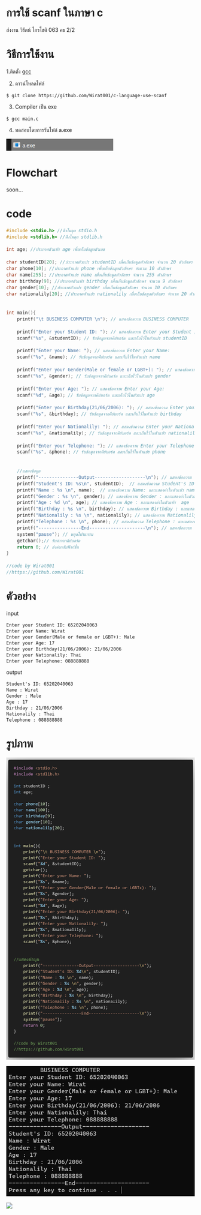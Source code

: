 # การใช้ scanf ในภาษา c

ส่งงาน วิรัตน์ ไกรโชติ 063 คธ 2/2 

# วิธีการใช้งาน


 1.ติดตั้ง [gcc](https://gcc.gnu.org/)
 
 2. ดาวน์โหลดไฟล์
 ```besh
$ git clone https://github.com/Wirat001/c-language-use-scanf
```
3. Compiler เป็น exe
```besh
$ gcc main.c
```

4. ทดสอบโดยการรันไฟล์ a.exe

![image](https://github.com/Wirat001/c-language-use-scanf/blob/main/image/previwe3.png)
  
# Flowchart
 soon...

# code
```c
#include <stdio.h> //ดึงโมดุล stdio.h
#include <stdlib.h> //ดึงโมดุล stdlib.h

int age; //ประกาศตัวแปร age เพื่อเก็บข้อมูลตัวเลข

char studentID[20]; //ประกาศตัวแปร studentID เพื่อเก็บข้อมูลตัวอักษร จำนวน 20 ตัวอักษร
char phone[10]; //ประกาศตัวแปร phone เพื่อเก็บข้อมูลตัวอักษร จำนวน 10 ตัวอักษร
char name[255]; //ประกาศตัวแปร name เพื่อเก็บข้อมูลตัวอักษร จำนวน 255 ตัวอักษร
char birthday[9]; //ประกาศตัวแปร birthday เพื่อเก็บข้อมูลตัวอักษร จำนวน 9 ตัวอักษร
char gender[10]; //ประกาศตัวแปร gender เพื่อเก็บข้อมูลตัวอักษร จำนวน 10 ตัวอักษร
char nationalily[20]; //ประกาศตัวแปร nationalily เพื่อเก็บข้อมูลตัวอักษร จำนวน 20 ตัวอักษร


int main(){ 
    printf("\t BUSINESS COMPUTER \n"); // แสดงข้อความ BUSINESS COMPUTER

    printf("Enter your Student ID: "); // แสดงข้อความ Enter your Student ID: 
    scanf("%s", &studentID); // รับข้อมูลจากคีย์บอร์ด และเก็บไว้ในตัวแปร studentID
 
    printf("Enter your Name: "); // แสดงข้อความ Enter your Name: 
    scanf("%s", &name); // รับข้อมูลจากคีย์บอร์ด และเก็บไว้ในตัวแปร name

    printf("Enter your Gender(Male or female or LGBT+): "); // แสดงข้อความ Enter your Gender(Male or female or LGBT+): 
    scanf("%s", &gender); // รับข้อมูลจากคีย์บอร์ด และเก็บไว้ในตัวแปร gender

    printf("Enter your Age: "); // แสดงข้อความ Enter your Age: 
    scanf("%d", &age); // รับข้อมูลจากคีย์บอร์ด และเก็บไว้ในตัวแปร age

    printf("Enter your Birthday(21/06/2006): "); // แสดงข้อความ Enter your Birthday(21/06/2006): 
    scanf("%s", &birthday); // รับข้อมูลจากคีย์บอร์ด และเก็บไว้ในตัวแปร birthday

    printf("Enter your Nationalily: "); // แสดงข้อความ Enter your Nationalily: 
    scanf("%s", &nationalily); // รับข้อมูลจากคีย์บอร์ด และเก็บไว้ในตัวแปร nationalily

    printf("Enter your Telephone: "); // แสดงข้อความ Enter your Telephone:
    scanf("%s", &phone); // รับข้อมูลจากคีย์บอร์ด และเก็บไว้ในตัวแปร phone


    //แสดงข้อมูล    
    printf("---------------Output-------------------\n"); // แสดงข้อความ ---------------Output-------------------
    printf("Student's ID: %s\n", studentID);  // แสดงข้อความ Student's ID: และแสดงค่าในตัวแปร  studentID
    printf("Name : %s \n", name);  // แสดงข้อความ Name: และแสดงค่าในตัวแปร name
    printf("Gender : %s \n", gender); // แสดงข้อความ Gender : และแสดงค่าในตัวแปร  gender
    printf("Age : %d \n", age); // แสดงข้อความ Age : และแสดงค่าในตัวแปร  age
    printf("Birthday : %s \n", birthday); // แสดงข้อความ Birthday : และแสดงค่าในตัวแปร  birthday
    printf("Nationalily : %s \n", nationalily); // แสดงข้อความ Nationalily : และแสดงค่าในตัวแปร  nationalily
    printf("Telephone : %s \n", phone); // แสดงข้อความ Telephone : และแสดงค่าในตัวแปร  phone
    printf("----------------End---------------------\n"); // แสดงข้อความ ----------------End---------------------
    system("pause"); // หยุดโปรแกรม
    getchar();// รับค่าจากตีย์บอร์ด
    return 0; // ส่งค่ากลับฟังก์ชั่น
}

//code by Wirat001 
//https://github.com/Wirat001


```
# ตัวอย่าง

input
```
Enter your Student ID: 65202040063
Enter your Name: Wirat
Enter your Gender(Male or female or LGBT+): Male
Enter your Age: 17
Enter your Birthday(21/06/2006): 21/06/2006
Enter your Nationalily: Thai
Enter your Telephone: 088888888
```
output
```
Student's ID: 65202040063
Name : Wirat
Gender : Male
Age : 17
Birthday : 21/06/2006
Nationalily : Thai
Telephone : 088888888
```
# รูปภาพ
![image](https://github.com/Wirat001/c-language-use-scanf/blob/main/image/preview1.png)


![image](https://github.com/Wirat001/c-language-use-scanf/blob/main/image/preview2.png)


![](https://count.getloli.com/get/@Wirat001?theme=moebooru)

